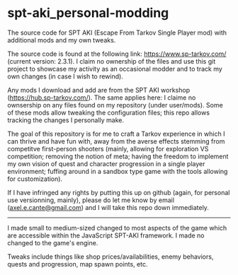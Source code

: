 # spt-aki_personal-modding
The source code for SPT AKI (Escape From Tarkov Single Player mod) with additional mods and my own tweaks.

The source code is found at the following link: https://www.sp-tarkov.com/ (current version: 2.3.1). I claim no ownership of the files and use this git project to showcase my activity as an occasional modder and to track my own changes (in case I wish to rewind).

Any mods I download and add are from the SPT AKI workshop (https://hub.sp-tarkov.com/). The same applies here: I claime no ownsership on any files found on my repository (under user/mods). Some of these mods allow tweaking the configuration files; this repo allows tracking the changes I personally make.

The goal of this repository is for me to craft a Tarkov experience in which I can thrive and have fun with, away from the averse effects stemming from competitve first-person shooters (mainly, allowing for exploration VS competition; removing the notion of meta; having the freedom to implement my own vision of quest and character progression in a single player environment; fuffing around in a sandbox type game with the tools allowing for customization).

If I have infringed any rights by putting this up on github (again, for personal use versionning, mainly), please do let me know by email (axel.e.cante@gmail.com) and I will take this repo down immediately.

-----------

I made small to medium-sized changed to most aspects of the game which are accessible within the JavaScript SPT-AKI framework. I made no changed to the game's engine.

Tweaks include things like shop prices/availabilities, enemy behaviors, quests and progression, map spawn points, etc.
